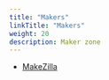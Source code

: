 ```yaml
---
title: "Makers"
linkTitle: "Makers"
weight: 20
description: Maker zone
---
```


* [MakeZilla](http://makezilla.com)
